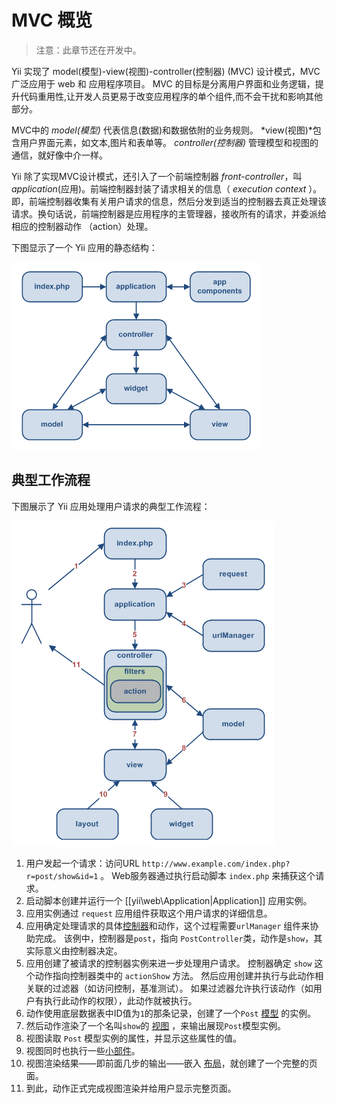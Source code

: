 MVC 概览
============

> 注意：此章节还在开发中。

Yii 实现了 model(模型)-view(视图)-controller(控制器) (MVC) 设计模式，MVC 广泛应用于 web 和 应用程序项目。
MVC 的目标是分离用户界面和业务逻辑，提升代码重用性,让开发人员更易于改变应用程序的单个组件,而不会干扰和影响其他部分。

MVC中的 *model(模型)* 代表信息(数据)和数据依附的业务规则。 *view(视图)*包含用户界面元素，如文本,图片和表单等。 *controller(控制器)* 管理模型和视图的通信，就好像中介一样。

Yii 除了实现MVC设计模式，还引入了一个前端控制器 *front-controller*，叫
*application*(应用)。前端控制器封装了请求相关的信息（ *execution context* ）。即，前端控制器收集有关用户请求的信息，然后分发到适当的控制器去真正处理该请求。换句话说，前端控制器是应用程序的主管理器，接收所有的请求，并委派给相应的控制器动作 （action）处理。

下图显示了一个 Yii 应用的静态结构：

![Yii应用的静态结构](images/structure.png)


典型工作流程
------------------

下图展示了 Yii 应用处理用户请求的典型工作流程：

![典型的Yii应用程序工作流程](images/flow.png)

1. 用户发起一个请求：访问URL `http://www.example.com/index.php?r=post/show&id=1` 。
   Web服务器通过执行启动脚本 `index.php` 来捕获这个请求。
2. 启动脚本创建并运行一个 [[yii\web\Application|Application]] 应用实例。
3. 应用实例通过 `request` 应用组件获取这个用户请求的详细信息。
4. 应用确定处理请求的具体[控制器](controller.md)和动作，这个过程需要`urlManager` 组件来协助完成。
   该例中，控制器是`post`，指向 `PostController`类，动作是`show`，其实际意义由控制器决定。
5. 应用创建了被请求的控制器实例来进一步处理用户请求。
   控制器确定 `show` 这个动作指向控制器类中的 `actionShow` 方法。
   然后应用创建并执行与此动作相关联的过滤器（如访问控制，基准测试）。
   如果过滤器允许执行该动作（如用户有执行此动作的权限），此动作就被执行。
6. 动作使用底层数据表中ID值为`1`的那条记录，创建了一个`Post` [模型](model.md) 的实例。
7. 然后动作渲染了一个名叫`show`的 [视图](view.md) ，来输出展现`Post`模型实例。
8. 视图读取 `Post` 模型实例的属性，并显示这些属性的值。
9. 视图同时也执行一些[小部件](view.md#widgets)。
10. 视图渲染结果——即前面几步的输出——嵌入 [布局](view.md#layout)，就创建了一个完整的页面。
11. 到此，动作正式完成视图渲染并给用户显示完整页面。